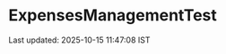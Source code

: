 # ExpensesManagementTest















































































































































































































































































Last updated: 2025-10-15 11:47:08 IST
